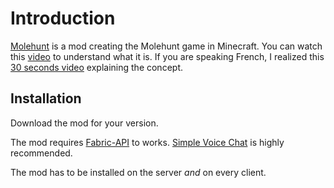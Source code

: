 # Introduction

[Molehunt](https://modrinth.com/mod/molehunt-mod) is a mod creating the Molehunt game in Minecraft.
You can watch this [video](https://www.youtube.com/watch?v=NJBjQ8T_1cc) to understand what it is.
If you are speaking French, I realized this [30 seconds video](https://cdn.anhgelus.world/molehunt-presentation.mp4) explaining the concept.

## Installation

Download the mod for your version.

The mod requires [Fabric-API](https://modrinth.com/mod/fabric-api) to works.
[Simple Voice Chat](https://modrinth.com/plugin/simple-voice-chat) is highly recommended.

The mod has to be installed on the server *and* on every client.
